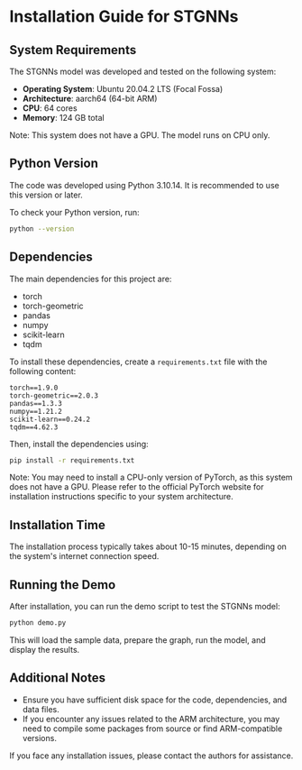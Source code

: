 # Installation Guide for STGNNs

## System Requirements

The STGNNs model was developed and tested on the following system:

- **Operating System**: Ubuntu 20.04.2 LTS (Focal Fossa)
- **Architecture**: aarch64 (64-bit ARM)
- **CPU**: 64 cores
- **Memory**: 124 GB total

Note: This system does not have a GPU. The model runs on CPU only.

## Python Version

The code was developed using Python 3.10.14. It is recommended to use this version or later.

To check your Python version, run:

```bash
python --version
```

## Dependencies

The main dependencies for this project are:

- torch
- torch-geometric
- pandas
- numpy
- scikit-learn
- tqdm

To install these dependencies, create a `requirements.txt` file with the following content:

```
torch==1.9.0
torch-geometric==2.0.3
pandas==1.3.3
numpy==1.21.2
scikit-learn==0.24.2
tqdm==4.62.3
```

Then, install the dependencies using:

```bash
pip install -r requirements.txt
```

Note: You may need to install a CPU-only version of PyTorch, as this system does not have a GPU. Please refer to the official PyTorch website for installation instructions specific to your system architecture.

## Installation Time

The installation process typically takes about 10-15 minutes, depending on the system's internet connection speed.

## Running the Demo

After installation, you can run the demo script to test the STGNNs model:

```bash
python demo.py
```

This will load the sample data, prepare the graph, run the model, and display the results.

## Additional Notes

- Ensure you have sufficient disk space for the code, dependencies, and data files.
- If you encounter any issues related to the ARM architecture, you may need to compile some packages from source or find ARM-compatible versions.

If you face any installation issues, please contact the authors for assistance.
